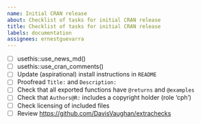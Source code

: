 ```yaml
---
name: Initial CRAN release
about: Checklist of tasks for initial CRAN release
title: Checklist of tasks for initial CRAN release
labels: documentation
assignees: ernestguevarra
---
```


* [ ] usethis::use_news_md()
* [ ] usethis::use_cran_comments()
* [ ] Update (aspirational) install instructions in `README`
* [ ] Proofread `Title:` and `Description:`
* [ ] Check that all exported functions have `@returns` and `@examples`
* [ ] Check that `Authors@R:` includes a copyright holder (role ‘cph’)
* [ ] Check licensing of included files
* [ ] Review https://github.com/DavisVaughan/extrachecks
